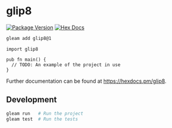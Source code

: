 # glip8

[![Package Version](https://img.shields.io/hexpm/v/glip8)](https://hex.pm/packages/glip8)
[![Hex Docs](https://img.shields.io/badge/hex-docs-ffaff3)](https://hexdocs.pm/glip8/)

```sh
gleam add glip8@1
```
```gleam
import glip8

pub fn main() {
  // TODO: An example of the project in use
}
```

Further documentation can be found at <https://hexdocs.pm/glip8>.

## Development

```sh
gleam run   # Run the project
gleam test  # Run the tests
```
